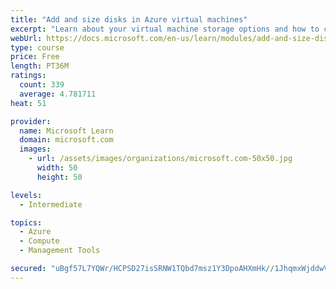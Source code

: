 ```yaml
---
title: "Add and size disks in Azure virtual machines"
excerpt: "Learn about your virtual machine storage options and how to choose between standard and premium, managed and unmanaged disks for your Azure virtual machine."
webUrl: https://docs.microsoft.com/en-us/learn/modules/add-and-size-disks-in-azure-virtual-machines/
type: course
price: Free
length: PT36M
ratings:
  count: 339
  average: 4.781711
heat: 51

provider:
  name: Microsoft Learn
  domain: microsoft.com
  images:
    - url: /assets/images/organizations/microsoft.com-50x50.jpg
      width: 50
      height: 50

levels:
  - Intermediate

topics:
  - Azure
  - Compute
  - Management Tools

secured: "uBgf57L7YQWr/HCPSD27isSRNW1TQbd7msz1Y3DpoAHXmHk//1JhqmxWjddwV9sJ1SjtB4gWj2/q6diMAjm99w24edLTtsi+BHfiYdYvFBL6qDlTr230YJaAab8MHwoGpZ9+OHDLofM2v6ORVzIi8obQnH7oCbfOgXs7Pt3GC9Pt170HKG1IpNu2qvomN+qy+JP0XyFGL9NXclM99aw3teBCgPPkLZKtrv9MYbUJx4+bSBlF/VUquWSKW0SyC+fC8fdCUpquqGz1vsq/HTcb09mWkIDQRF9xXZV1Ft+wDU1CvFbJVcb7nGftMbGc+c5WRfca9g9Tyzxz2bAVQMfAZ9XEMD/KfPYvaIXiUw2PDvFZOLeZK2g4Pcy3sb9/w+UUM6Mf0d3YcVXIuKav4x5SvGMP/JGRRm+3s81KTQqSWkQ=;jUpvxXTTaBUSTWqN0E/Lqw=="
---
```


